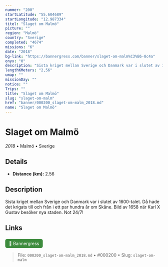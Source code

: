 ```yaml
---
nummer: "200"
startLatitude: "55.604689"
startLongitude: "12.987334"
titel: "Slaget om Malmö"
picture: ""
region: "Malmö"
country: "Sverige"
completed: "4674"
missions: "6"
date: "2018"
bg-link: "https://bannergress.com/banner/slaget-om-malm%C3%B6-8c4a"
onyx: "0"
description: "Sista kriget mellan Sverige och Danmark var i slutet av 1600-talet. Då hade det krigats  till och från i ett par hundra år om Skåne.  Bild av 1658 när Karl X Gustav besöker nya staden. Not 24/7!"
lengthKMeters: "2,56"
umap: ""
missionDay: ""
notice: ""
Trips: ""
title: "Slaget om Malmö"
slug: "slaget-om-malm"
href: "banner/000200_slaget-om-malm_2018.md"
name: "Slaget om Malmö"
---
```

# Slaget om Malmö

*2018* • Malmö • Sverige





## Details
- **Distance (km):** 2.56






## Description
Sista kriget mellan Sverige och Danmark var i slutet av 1600-talet. Då hade det krigats  till och från i ett par hundra år om Skåne.  Bild av 1658 när Karl X Gustav besöker nya staden. Not 24/7!



## Links
<a href="https://bannergress.com/banner/slaget-om-malm%C3%B6-8c4a" style="display:inline-block;margin:6px 8px 0 0;padding:6px 12px;background:#3c8b3c;color:#fff;text-decoration:none;border-radius:6px;">🔗 Bannergress</a>




> File: `000200_slaget-om-malm_2018.md` • #000200 • Slug: `slaget-om-malm`
